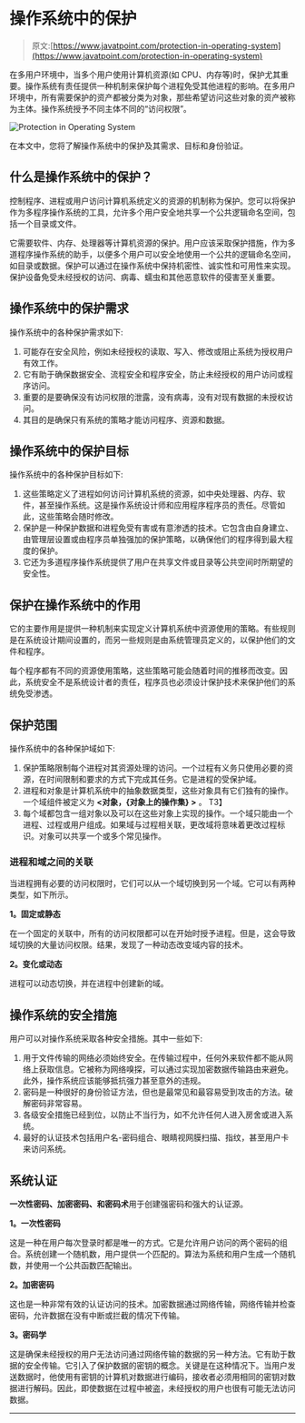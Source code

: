 # 操作系统中的保护

> 原文:[https://www.javatpoint.com/protection-in-operating-system](https://www.javatpoint.com/protection-in-operating-system)

在多用户环境中，当多个用户使用计算机资源(如 CPU、内存等)时，保护尤其重要。操作系统有责任提供一种机制来保护每个进程免受其他进程的影响。在多用户环境中，所有需要保护的资产都被分类为对象，那些希望访问这些对象的资产被称为主体。操作系统授予不同主体不同的“访问权限”。

![Protection in Operating System](../Images/1fca764e6f86820544f02c6c791b2ae4.png)

在本文中，您将了解操作系统中的保护及其需求、目标和身份验证。

## 什么是操作系统中的保护？

控制程序、进程或用户访问计算机系统定义的资源的机制称为保护。您可以将保护作为多程序操作系统的工具，允许多个用户安全地共享一个公共逻辑命名空间，包括一个目录或文件。

它需要软件、内存、处理器等计算机资源的保护。用户应该采取保护措施，作为多道程序操作系统的助手，以便多个用户可以安全地使用一个公共的逻辑命名空间，如目录或数据。保护可以通过在操作系统中保持机密性、诚实性和可用性来实现。保护设备免受未经授权的访问、病毒、蠕虫和其他恶意软件的侵害至关重要。

## 操作系统中的保护需求

操作系统中的各种保护需求如下:

1.  可能存在安全风险，例如未经授权的读取、写入、修改或阻止系统为授权用户有效工作。
2.  它有助于确保数据安全、流程安全和程序安全，防止未经授权的用户访问或程序访问。
3.  重要的是要确保没有访问权限的泄露，没有病毒，没有对现有数据的未授权访问。
4.  其目的是确保只有系统的策略才能访问程序、资源和数据。

## 操作系统中的保护目标

操作系统中的各种保护目标如下:

1.  这些策略定义了进程如何访问计算机系统的资源，如中央处理器、内存、软件，甚至操作系统。这是操作系统设计师和应用程序程序员的责任。尽管如此，这些策略会随时修改。
2.  保护是一种保护数据和进程免受有害或有意渗透的技术。它包含由自身建立、由管理层设置或由程序员单独强加的保护策略，以确保他们的程序得到最大程度的保护。
3.  它还为多道程序操作系统提供了用户在共享文件或目录等公共空间时所期望的安全性。

## 保护在操作系统中的作用

它的主要作用是提供一种机制来实现定义计算机系统中资源使用的策略。有些规则是在系统设计期间设置的，而另一些规则是由系统管理员定义的，以保护他们的文件和程序。

每个程序都有不同的资源使用策略，这些策略可能会随着时间的推移而改变。因此，系统安全不是系统设计者的责任，程序员也必须设计保护技术来保护他们的系统免受渗透。

## 保护范围

操作系统中的各种保护域如下:

1.  保护策略限制每个进程对其资源处理的访问。一个过程有义务只使用必要的资源，在时间限制和要求的方式下完成其任务。它是进程的受保护域。
2.  进程和对象是计算机系统中的抽象数据类型，这些对象具有它们独有的操作。一个域组件被定义为 **<对象，{对象上的操作集} >** 。
    T3】
3.  每个域都包含一组对象以及可以在这些对象上实现的操作。一个域只能由一个进程、过程或用户组成。如果域与过程相关联，更改域将意味着更改过程标识。对象可以共享一个或多个常见操作。

### 进程和域之间的关联

当进程拥有必要的访问权限时，它们可以从一个域切换到另一个域。它可以有两种类型，如下所示。

**1。固定或静态**

在一个固定的关联中，所有的访问权限都可以在开始时授予进程。但是，这会导致域切换的大量访问权限。结果，发现了一种动态改变域内容的技术。

**2。变化或动态**

进程可以动态切换，并在进程中创建新的域。

## 操作系统的安全措施

用户可以对操作系统采取各种安全措施。其中一些如下:

1.  用于文件传输的网络必须始终安全。在传输过程中，任何外来软件都不能从网络上获取信息。它被称为网络嗅探，可以通过实现加密数据传输路由来避免。此外，操作系统应该能够抵抗强力甚至意外的违规。
2.  密码是一种很好的身份验证方法，但也是最常见和最容易受到攻击的方法。破解密码非常容易。
3.  各级安全措施已经到位，以防止不当行为，如不允许任何人进入房舍或进入系统。
4.  最好的认证技术包括用户名-密码组合、眼睛视网膜扫描、指纹，甚至用户卡来访问系统。

## 系统认证

**一次性密码、加密密码、**和**密码术**用于创建强密码和强大的认证源。

**1。一次性密码**

这是一种在用户每次登录时都是唯一的方式。它是允许用户访问的两个密码的组合。系统创建一个随机数，用户提供一个匹配的。算法为系统和用户生成一个随机数，并使用一个公共函数匹配输出。

**2。加密密码**

这也是一种非常有效的认证访问的技术。加密数据通过网络传输，网络传输并检查密码，允许数据在没有中断或拦截的情况下传输。

**3。密码学**

这是确保未经授权的用户无法访问通过网络传输的数据的另一种方法。它有助于数据的安全传输。它引入了保护数据的密钥的概念。关键是在这种情况下。当用户发送数据时，他使用有密钥的计算机对数据进行编码，接收者必须用相同的密钥对数据进行解码。因此，即使数据在过程中被盗，未经授权的用户也很有可能无法访问数据。

* * *